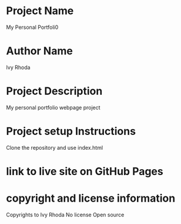 # Project Name
My Personal Portfoli0
# Author Name 
Ivy Rhoda

# Project Description
My personal portfolio webpage project


# Project setup Instructions
Clone the repository and use index.html

# link to live site on GitHub Pages

# copyright and license information
Copyrights to Ivy Rhoda
No license Open source